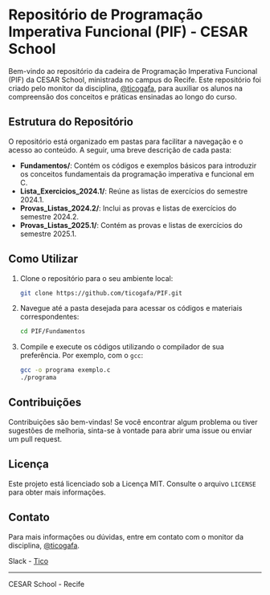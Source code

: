 # Repositório de Programação Imperativa Funcional (PIF) - CESAR School

Bem-vindo ao repositório da cadeira de Programação Imperativa Funcional (PIF) da CESAR School, ministrada no campus do Recife. Este repositório foi criado pelo monitor da disciplina, [@ticogafa](https://github.com/ticogafa), para auxiliar os alunos na compreensão dos conceitos e práticas ensinadas ao longo do curso.

## Estrutura do Repositório

O repositório está organizado em pastas para facilitar a navegação e o acesso ao conteúdo. A seguir, uma breve descrição de cada pasta:

- **Fundamentos/**: Contém os códigos e exemplos básicos para introduzir os conceitos fundamentais da programação imperativa e funcional em C.
- **Lista_Exercicios_2024.1/**: Reúne as listas de exercícios do semestre 2024.1.
- **Provas_Listas_2024.2/**: Inclui as provas e listas de exercícios do semestre 2024.2.
- **Provas_Listas_2025.1/**: Contém as provas e listas de exercícios do semestre 2025.1.

## Como Utilizar

1. Clone o repositório para o seu ambiente local:
    ```bash
    git clone https://github.com/ticogafa/PIF.git
    ```

2. Navegue até a pasta desejada para acessar os códigos e materiais correspondentes:
    ```bash
    cd PIF/Fundamentos
    ```

3. Compile e execute os códigos utilizando o compilador de sua preferência. Por exemplo, com o `gcc`:
    ```bash
    gcc -o programa exemplo.c
    ./programa
    ```

## Contribuições

Contribuições são bem-vindas! Se você encontrar algum problema ou tiver sugestões de melhoria, sinta-se à vontade para abrir uma issue ou enviar um pull request.

## Licença

Este projeto está licenciado sob a Licença MIT. Consulte o arquivo `LICENSE` para obter mais informações.

## Contato

Para mais informações ou dúvidas, entre em contato com o monitor da disciplina, [@ticogafa](https://github.com/ticogafa).

Slack - [Tico](https://cesarschool.slack.com/archives/D05N112TAJY)

---

CESAR School - Recife
```` ▋